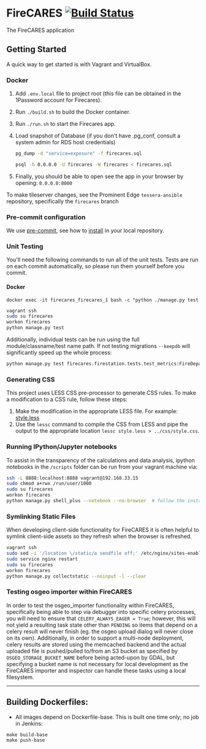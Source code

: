 FireCARES [![Build Status](https://travis-ci.org/FireCARES/firecares.svg?branch=master)](https://travis-ci.org/FireCARES/firecares)
=========
The FireCARES application

Getting Started
---------------

A quick way to get started is with Vagrant and VirtualBox.

### Docker
1.  Add `.env.local` file to project root (this file can be obtained in the 1Password account for Firecares).

2.  Run `./build.sh` to build the Docker container.

3.  Run `./run.sh` to start the Firecares app.

4.  Load snapshot of Database (if you don't have .pg_conf, consult a system
    admin for RDS host credentials)
    ```bash
    pg_dump -d "service=exposure" -f firecares.sql
    
    psql -h 0.0.0.0 -U firecares -W firecares < firecares.sql
    ```

5.  Finally, you should be able to open see the app in your browser by opening:
    `0.0.0.0:8000` 

To make tileserver changes, see the Prominent Edge `tessera-ansible` repository, specifically the `firecares` branch

### Pre-commit configuration

We use [pre-commit](http://pre-commit.com/), see how to [install](http://pre-commit.com/#install) in your local repository.

### Unit Testing

You'll need the following commands to run all of the unit tests.  Tests are run on each commit automatically, so please run them yourself before you commit.

#### Docker
```
docker exec -it firecares_firecares_1 bash -c "python ./manage.py test
```


```bash
vagrant ssh
sudo su firecares
workon firecares
python manage.py test
```

Additionally, individual tests can be run using the full module/classname/test name path.  If not testing migrations `--keepdb` will significantly speed up the whole process:

```bash
python manage.py test firecares.firestation.tests.test_metrics:FireDepartmentMetricsTests.test_calculate_structure_counts --noinput --keepdb
```

### Generating CSS

This project uses LESS CSS pre-processor to generate CSS rules.  To make a modification to a CSS rule, follow these steps:

1. Make the modification in the appropriate LESS file.  For example: [style.less](firecares/firestation/static/firestation/theme/assets/less/style.less)
2. Use the `lessc` command to compile the CSS from LESS and pipe the output to the appropriate location `lessc style.less > ../css/style.css`.

### Running IPython/Jupyter notebooks

To assist in the transparency of the calculations and data analysis, ipython notebooks in the `/scripts` folder can be run from your vagrant machine via:

```bash
ssh -L 8888:localhost:8888 vagrant@192.168.33.15
sudo chmod a+rwx /run/user/1000
sudo su firecares
workon firecares
python manage.py shell_plus --notebook --no-browser  # follow the instructions that follow in your shell regarding logging into ipython with a token
```

### Symlinking Static Files

When developing client-side functionality for FireCARES it is often helpful to symlink client-side assets so they refresh when the browser is refreshed.

```bash
vagrant ssh
sudo sed -i '/location \/static/a sendfile off;' /etc/nginx/sites-enabled/firecares
sudo service nginx restart
sudo su firecares
workon firecares
python manage.py collectstatic --noinput -l --clear
```

### Testing osgeo importer within FireCARES

In order to test the osgeo_importer functionality within FireCARES, specifically being able to step via debugger into specific celery processes, you will need to ensure that `CELERY_ALWAYS_EAGER = True`; however, this will not yield a resulting task state other than `PENDING` so items that depend on a celery result will never finish (eg. the osgeo upload dialog will never close on its own).  Additionally, in order to support a multi-node deployment, celery results are stored using the memcached backend and the actual uploaded file is pushed/pulled to/from an S3 bucket as specified by `OSGEO_STORAGE_BUCKET_NAME` before being acted-upon by GDAL, but specifying a bucket name is not necessary for local development as the FireCARES importer and inspector can handle these tasks using a local filesystem.

----

## Building Dockerfiles:
* All images depend on Dockerfile-base.  This is built one time only; no job in Jenkins:
```
make build-base
make push-base
```
